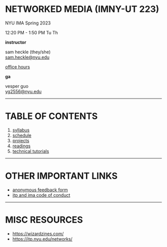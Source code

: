 # NETWORKED MEDIA (IMNY-UT 223)

NYU IMA Spring 2023

12:20 PM - 1:50 PM Tu Th

**instructor**

sam heckle (they/she)  
[sam.heckle@nyu.edu](mailto:sam.heckle@nyu.edu)

[office hours](https://calendar.google.com/calendar/u/0/selfsched?sstoken=UUZUZ0xFTjEyYmVIfGRlZmF1bHR8Yzg5N2EzOGQ2MGVmNWJiODkwZTliNTM1NmIyMzQ5NTQ)

**ga**

vesper guo  
[yg2556@nyu.edu](mailto:yg2556@nyu.edu)


***

# TABLE OF CONTENTS
1. [syllabus](https://github.com/samheckle/networked-media/wiki/Syllabus)
2. [schedule](https://github.com/samheckle/networked-media/wiki/Schedule)
3. [projects](https://github.com/samheckle/networked-media/wiki/Projects)
4. [readings](https://github.com/samheckle/networked-media/wiki/Discussion-List)
5. [technical tutorials](https://github.com/samheckle/networked-media/wiki/Technical-Tutorials)

*** 

# OTHER IMPORTANT LINKS
* [anonymous feedback form](https://forms.gle/EeFdQNaGe9aQqr229)
* [itp and ima code of conduct](https://itpnyu.github.io/ITP-IMA-Code-of-Conduct/)

***

# MISC RESOURCES
* https://wizardzines.com/
* https://itp.nyu.edu/networks/
